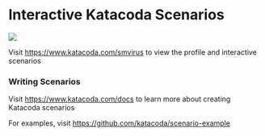 # Interactive Katacoda Scenarios

[![](http://shields.katacoda.com/katacoda/smvirus/count.svg)](https://www.katacoda.com/smvirus "Get your profile on Katacoda.com")

Visit https://www.katacoda.com/smvirus to view the profile and interactive scenarios

### Writing Scenarios
Visit https://www.katacoda.com/docs to learn more about creating Katacoda scenarios

For examples, visit https://github.com/katacoda/scenario-example
